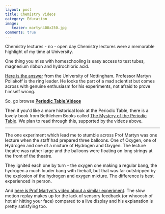 ```yaml
---
layout: post
title: Chemistry Videos
category: Education
image:
   teaser: martyn400x250.jpg
comments: true
---
```


Chemistry lectures - no - open day Chemistry lectures were a memorable highlight of my time at University.

One thing you miss with homeschooling is easy access to test tubes, magnesium ribbon and hydrochloric acid.

[Here is the answer](http://www.periodicvideos.com) from the University of Nottingham.  Professor Martyn Poliakoff is the ring leader.  He looks the part of a mad scientist but comes across with genuine enthusiasm for his experiments, not afraid to prove himself wrong.

So, go browse **[Periodic Table Videos](http://www.periodicvideos.com)** 

Then if you'd like a more historical look at the Periodic Table, there is a lovely book from Bethlehem Books called [The Mystery of the Periodic Table](https://www.bethlehembooks.com/mystery-periodic-table-p-484).  We plan to read through this, supported by the videos above.

____


The one experiment which lead me to stumble across Prof Martyn was one lecture when the staff had prepared three balloons.  One of Oxygen, one of Hydrogen and one of a mixture of Hydrogen and Oxygen.  The lecture theatre was rather large and the balloons were floating on long strings at the front of the theatre.

They ignited each one by turn - the oxygen one making a regular bang, the hydrogen a much louder bang with fireball, but that was far outstripped by the explosion of the hydrogen and oxygen mixture.  The difference is best experienced in person.

And [here is Prof Martyn's video about a similar experiment](https://www.youtube.com/watch?v=qOTgeeTB_kA).  The slow motion replay makes up for the lack of sensory feedback (or whooosh of hot air hitting your face) compared to a live display and his explanation is pretty satisfying too.

